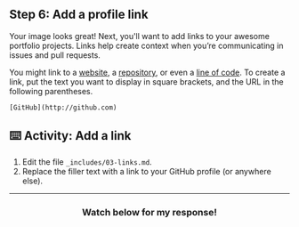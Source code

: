 ## Step 6: Add a profile link

Your image looks great! Next, you'll want to add links to your awesome portfolio projects. Links help create context when you’re communicating in issues and pull requests.

You might link to a [website](https://github.com/), a [repository](https://github.com/github/training-kit), or even a [line of code](https://github.com/github/training-kit/blob/master/resources/learning-path/index.html#L32). To create a link, put the text you want to display in square brackets, and the URL in the following parentheses.

```
[GitHub](http://github.com)
```

## :keyboard: Activity: Add a link

1. Edit the file `_includes/03-links.md`.
1. Replace the filler text with a link to your GitHub profile (or anywhere else).

<hr>
<h3 align="center">Watch below for my response!</h3>
